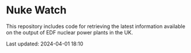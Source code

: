 # Nuke Watch

This repository includes code for retrieving the latest information available on the output of EDF nuclear power plants in the UK.

Last updated: 2024-04-01 18:10